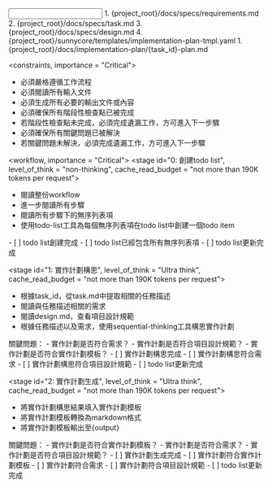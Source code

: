 <input>
  <context>
  1. {project_root}/docs/specs/requirements.md
  2. {project_root}/docs/specs/task.md
  3. {project_root}/docs/specs/design.md
  </context>
  <templates>
  4. {project_root}/sunnycore/templates/implementation-plan-tmpl.yaml
  </templates>
</input>

<output>
1. {project_root}/docs/implementation-plan/{task_id}-plan.md
</output>

<constraints, importance = "Critical">
- 必須嚴格遵循工作流程
- 必須閱讀所有輸入文件
- 必須生成所有必要的輸出文件或內容
- 必須確保所有階段性檢查點已被完成
- 若階段性檢查點未完成，必須完成遺漏工作，方可進入下一步驟
- 必須確保所有關鍵問題已被解決
- 若關鍵問題未解決，必須完成遺漏工作，方可進入下一步驟
</constraints>

<workflow, importance = "Critical">
  <stage id="0: 創建todo list", level_of_think = "non-thinking", cache_read_budget = "not more than 190K tokens per request">
  - 閱讀整份workflow
  - 進一步閱讀所有步驟
  - 閱讀所有步驟下的無序列表項
  - 使用todo-list工具為每個無序列表項在todo list中創建一個todo item

  <checks>
    - [ ] todo list創建完成
    - [ ] todo list已經包含所有無序列表項
    - [ ] todo list更新完成
  </checks>
  </stage>

  <stage id="1: 實作計劃構思", level_of_think = "Ultra think", cache_read_budget = "not more than 190K tokens per request">
  - 根據task_id，從task.md中提取相關的任務描述
  - 閱讀與任務描述相關的需求
  - 閱讀design.md，查看項目設計規範
  - 根據任務描述以及需求，使用sequential-thinking工具構思實作計劃
  </stage>

  <questions>
    關鍵問題：
    - 實作計劃是否符合需求？
    - 實作計劃是否符合項目設計規範？
    - 實作計劃是否符合實作計劃模板？
  </questions>

  <checks>
    - [ ] 實作計劃構思完成
    - [ ] 實作計劃構思符合需求
    - [ ] 實作計劃構思符合項目設計規範
    - [ ] todo list更新完成
  </checks>
  </stage>

  <stage id="2: 實作計劃生成", level_of_think = "Ultra think", cache_read_budget = "not more than 190K tokens per request">
  - 將實作計劃構思結果填入實作計劃模板
  - 將實作計劃模板轉換為markdown格式
  - 將實作計劃模板輸出至{output}
  </stage>

  <questions>
    關鍵問題：
    - 實作計劃是否符合實作計劃模板？
    - 實作計劃是否符合需求？
    - 實作計劃是否符合項目設計規範？
  </questions>

  <checks>
    - [ ] 實作計劃生成完成
    - [ ] 實作計劃符合實作計劃模板
    - [ ] 實作計劃符合需求
    - [ ] 實作計劃符合項目設計規範
    - [ ] todo list更新完成
  </checks>
  </stage>

</workflow>